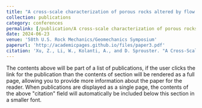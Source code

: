 ```yaml
---
title: "A cross-scale characterization of porous rocks altered by flow and dissolution"
collection: publications
category: conferences
permalink: [/publication/A cross-scale characterization of porous rocks altered by flow and dissolution](https://doi.org/10.56952/ARMA-2024-0068)
date: 2024-06-23
venue: '58th U.S. Rock Mechanics/Geomechanics Symposium'
paperurl: 'http://academicpages.github.io/files/paper3.pdf'
citation: 'Xu, Z., Li, W., Kolanti, A., and D. Sprouster. "A Cross-Scale Characterization of Porous Rocks Altered by Flow and Dissolution." Paper presented at the 58th U.S. Rock Mechanics/Geomechanics Symposium, Golden, Colorado, USA, June 2024. doi: https://doi.org/10.56952/ARMA-2024-0068'
---
```


The contents above will be part of a list of publications, if the user clicks the link for the publication than the contents of section will be rendered as a full page, allowing you to provide more information about the paper for the reader. When publications are displayed as a single page, the contents of the above "citation" field will automatically be included below this section in a smaller font.
